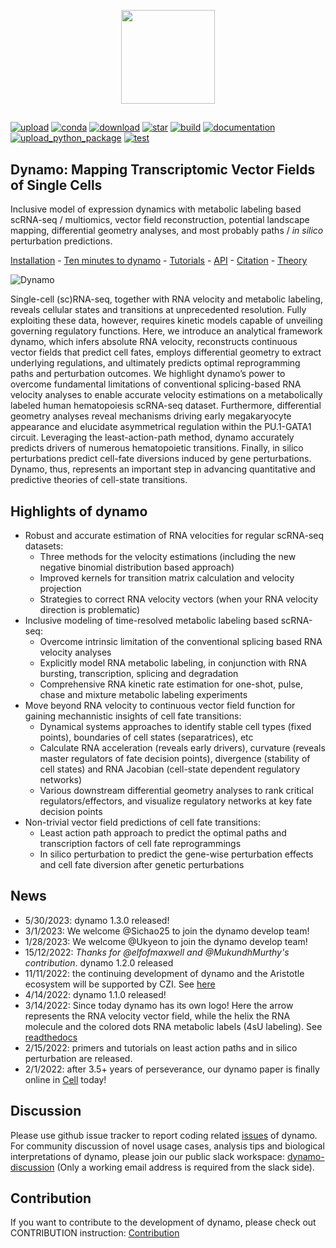 <p align="center">
  <img height="150" src="https://dynamo-release.readthedocs.io/en/latest/_static/logo_with_word.png" />
</p>

##

<!--
[![package](https://github.com/aristoteleo/dynamo-release/workflows/Python%20package/badge.svg)](https://github.com/aristoteleo/dynamo-release)/!> 
-->

[![upload](https://img.shields.io/pypi/v/dynamo-release?logo=PyPI)](https://pypi.org/project/dynamo-release/) 
[![conda](https://img.shields.io/conda/vn/conda-forge/dynamo-release.svg)](https://anaconda.org/conda-forge/dynamo-release)
[![download](https://static.pepy.tech/badge/dynamo-release)](https://pepy.tech/project/dynamo-release)
[![star](https://img.shields.io/github/stars/aristoteleo/dynamo-release?logo=GitHub&color=red)](https://github.com/aristoteleo/dynamo-release/stargazers)
[![build](https://github.com/aristoteleo/dynamo-release/actions/workflows/python-package.yml/badge.svg)](https://github.com/aristoteleo/dynamo-release/actions/workflows/python-package.yml)
[![documentation](https://readthedocs.org/projects/dynamo-release/badge/?version=latest)](https://dynamo-release.readthedocs.io/en/latest/)
[![upload_python_package](https://github.com/aristoteleo/dynamo-release/actions/workflows/python-publish.yml/badge.svg)](https://github.com/aristoteleo/dynamo-release/actions/workflows/python-publish.yml)
[![test](https://github.com/aristoteleo/dynamo-release/actions/workflows/python-plain-run-test.yml/badge.svg)](https://github.com/aristoteleo/dynamo-release/actions/workflows/python-plain-run-test.yml)

## **Dynamo**: Mapping Transcriptomic Vector Fields of Single Cells

Inclusive model of expression dynamics with metabolic labeling based scRNA-seq / multiomics, vector field reconstruction, potential landscape mapping, differential geometry analyses, and most probably paths / *in silico* perturbation predictions.

[Installation](https://dynamo-release.readthedocs.io/en/latest/ten_minutes_to_dynamo.html#how-to-install) - [Ten minutes to dynamo](https://dynamo-release.readthedocs.io/en/latest/ten_minutes_to_dynamo.html) - [Tutorials](https://dynamo-release.readthedocs.io/en/latest/notebooks/Differential_geometry.html) - [API](https://dynamo-release.readthedocs.io/en/latest/API.html) - [Citation](https://www.sciencedirect.com/science/article/pii/S0092867421015774?via%3Dihub) - [Theory](https://dynamo-release.readthedocs.io/en/latest/notebooks/Primer.html)

![Dynamo](https://user-images.githubusercontent.com/7456281/152110270-7ee1b0ed-1205-495d-9d65-59c7984d2fa2.png)

Single-cell (sc)RNA-seq, together with RNA velocity and metabolic labeling, reveals cellular states and transitions at unprecedented resolution. Fully exploiting these data, however, requires kinetic models capable of unveiling governing regulatory functions. Here, we introduce an analytical framework dynamo, which infers absolute RNA velocity, reconstructs continuous vector fields that predict cell fates, employs differential geometry to extract underlying regulations, and ultimately predicts optimal reprogramming paths and perturbation outcomes. We highlight dynamo’s power to overcome fundamental limitations of conventional splicing-based RNA velocity analyses to enable accurate velocity estimations on a metabolically labeled human hematopoiesis scRNA-seq dataset. Furthermore, differential geometry analyses reveal mechanisms driving early megakaryocyte appearance and elucidate asymmetrical regulation within the PU.1-GATA1 circuit. Leveraging the least-action-path method, dynamo accurately predicts drivers of numerous hematopoietic transitions. Finally, in silico perturbations predict cell-fate diversions induced by gene perturbations. Dynamo, thus, represents an important step in advancing quantitative and predictive theories of cell-state transitions.

## Highlights of dynamo

* Robust and accurate estimation of RNA velocities for regular scRNA-seq datasets:
    * Three methods for the velocity estimations (including the new negative binomial distribution based approach)
    * Improved kernels for transition matrix calculation and velocity projection 
    * Strategies to correct RNA velocity vectors (when your RNA velocity direction is problematic) 
* Inclusive modeling of time-resolved metabolic labeling based scRNA-seq:
    * Overcome intrinsic limitation of the conventional splicing based RNA velocity analyses
    * Explicitly model RNA metabolic labeling, in conjunction with RNA bursting, transcription, splicing and degradation
    * Comprehensive RNA kinetic rate estimation for one-shot, pulse, chase and mixture metabolic labeling experiments
* Move beyond RNA velocity to continuous vector field function for gaining mechannistic insights of cell fate transitions:
    * Dynamical systems approaches to identify stable cell types (fixed points), boundaries of cell states (separatrices), etc
    * Calculate RNA acceleration (reveals early drivers), curvature (reveals master regulators of fate decision points), divergence (stability of cell states) and RNA Jacobian (cell-state dependent regulatory networks) 
    * Various downstream differential geometry analyses to rank critical regulators/effectors,  and visualize regulatory networks at key fate decision points    
* Non-trivial vector field predictions of cell fate transitions:
    * Least action path approach to predict the optimal paths and transcription factors of cell fate reprogrammings
    * In silico perturbation to predict the gene-wise perturbation effects and cell fate diversion after genetic perturbations

## News
* 5/30/2023: dynamo 1.3.0 released!
* 3/1/2023: We welcome @Sichao25 to join the dynamo develop team!
* 1/28/2023: We welcome @Ukyeon to join the dynamo develop team! 
* 15/12/2022: *Thanks for @elfofmaxwell and @MukundhMurthy's contribution*. dynamo 1.2.0 released
* 11/11/2022: the continuing development of dynamo and the Aristotle ecosystem will be supported by CZI. See [here](https://chanzuckerberg.com/eoss/proposals/predictive-modeling-of-single-cell-multiomics-over-time-and-space/)
* 4/14/2022: dynamo 1.1.0 released!
* 3/14/2022: Since today dynamo has its own logo! Here the arrow represents the RNA velocity vector field, while the helix the RNA molecule and the colored dots RNA metabolic labels (4sU labeling). See [readthedocs](https://dynamo-release.readthedocs.io/en/latest/index.html)
* 2/15/2022: primers and tutorials on least action paths and in silico perturbation are released.
* 2/1/2022: after 3.5+ years of perseverance, our dynamo paper is finally online in [Cell](https://www.sciencedirect.com/science/article/pii/S0092867421015774#tbl1) today!

## Discussion 
Please use github issue tracker to report coding related [issues](https://github.com/aristoteleo/dynamo-release/issues) of dynamo. For community discussion of novel usage cases, analysis tips and biological interpretations of dynamo, please join our public slack workspace: [dynamo-discussion](https://join.slack.com/t/dynamo-discussionhq/shared_invite/zt-itnzjdxs-PV~C3Hr9uOArHZcmv622Kg) (Only a working email address is required from the slack side). 

## Contribution 
If you want to contribute to the development of dynamo, please check out CONTRIBUTION instruction: [Contribution](https://github.com/aristoteleo/dynamo-release/blob/master/CONTRIBUTING.md)
